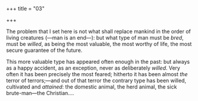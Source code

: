 +++
title = "03"

+++

The problem that I set here is not what shall replace mankind in the order of living creatures \(—man is an end—\): but what type of man must be *bred*, must be *willed*, as being the most valuable, the most worthy of life, the most secure guarantee of the future.

This more valuable type has appeared often enough in the past: but always as a happy accident, as an exception, never as deliberately *willed*. Very often it has been precisely the most feared; hitherto it has been almost *the* terror of terrors;—and out of that terror the contrary type has been willed, cultivated and *attained*: the domestic animal, the herd animal, the sick brute-man—the Christian....
